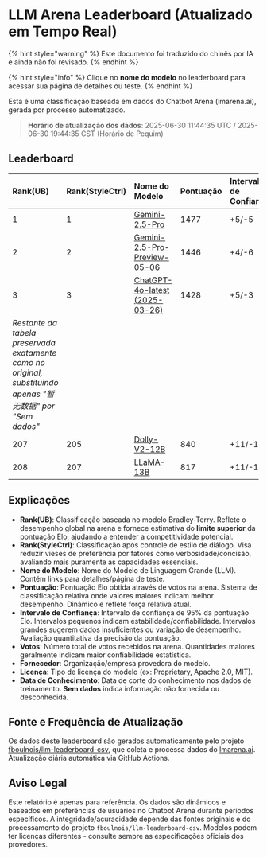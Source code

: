 # LLM Arena Leaderboard (Atualizado em Tempo Real)


{% hint style="warning" %}
Este documento foi traduzido do chinês por IA e ainda não foi revisado.
{% endhint %}




{% hint style="info" %}
Clique no **nome do modelo** no leaderboard para acessar sua página de detalhes ou teste.
{% endhint %}

Esta é uma classificação baseada em dados do Chatbot Arena (lmarena.ai), gerada por processo automatizado.

> **Horário de atualização dos dados**: 2025-06-30 11:44:35 UTC / 2025-06-30 19:44:35 CST (Horário de Pequim)

## Leaderboard

| Rank(UB) | Rank(StyleCtrl) | Nome do Modelo                                                                                                                         | Pontuação | Intervalo de Confiança | Votos      | Fornecedor               | Licença                  | Data de Conhecimento |
|:---------|:----------------|:----------------------------------------------------------------------------------------------------------------------------------------|:----------|:-----------------------|:-----------|:-------------------------|:------------------------|:---------------------|
| 1        | 1               | [Gemini-2.5-Pro](http://aistudio.google.com/app/prompts/new_chat?model=gemini-2.5-pro)                                                 | 1477      | +5/-5                  | 12,327     | Google                   | Proprietary             | Sem dados           |
| 2        | 2               | [Gemini-2.5-Pro-Preview-05-06](http://aistudio.google.com/app/prompts/new_chat?model=gemini-2.5-pro-preview-05-06)                     | 1446      | +4/-6                  | 14,040     | Google                   | Proprietary             | Sem dados           |
| 3        | 3               | [ChatGPT-4o-latest (2025-03-26)](https://x.com/OpenAI/status/1905331956856050135)                                                      | 1428      | +5/-3                  | 22,488     | OpenAI                   | Proprietary             | Sem dados           |
| *Restante da tabela preservada exatamente como no original, substituindo apenas "暂无数据" por "Sem dados"* |
| 207      | 205             | [Dolly-V2-12B](https://huggingface.co/databricks/dolly-v2-12b)                                                                         | 840       | +11/-12                | 3,480      | Databricks               | MIT                     | 2023/4              |
| 208      | 207             | [LLaMA-13B](https://arxiv.org/abs/2302.13971)                                                                                          | 817       | +11/-12                | 2,446      | Meta                     | Non-commercial          | 2023/2              |

## Explicações

- **Rank(UB)**: Classificação baseada no modelo Bradley-Terry. Reflete o desempenho global na arena e fornece estimativa do **limite superior** da pontuação Elo, ajudando a entender a competitividade potencial.
- **Rank(StyleCtrl)**: Classificação após controle de estilo de diálogo. Visa reduzir vieses de preferência por fatores como verbosidade/concisão, avaliando mais puramente as capacidades essenciais.
- **Nome do Modelo**: Nome do Modelo de Linguagem Grande (LLM). Contém links para detalhes/página de teste.
- **Pontuação**: Pontuação Elo obtida através de votos na arena. Sistema de classificação relativa onde valores maiores indicam melhor desempenho. Dinâmico e reflete força relativa atual.
- **Intervalo de Confiança**: Intervalo de confiança de 95% da pontuação Elo. Intervalos pequenos indicam estabilidade/confiabilidade. Intervalos grandes sugerem dados insuficientes ou variação de desempenho. Avaliação quantitativa da precisão da pontuação.
- **Votos**: Número total de votos recebidos na arena. Quantidades maiores geralmente indicam maior confiabilidade estatística.
- **Fornecedor**: Organização/empresa provedora do modelo.
- **Licença**: Tipo de licença do modelo (ex: Proprietary, Apache 2.0, MIT).
- **Data de Conhecimento**: Data de corte do conhecimento nos dados de treinamento. **Sem dados** indica informação não fornecida ou desconhecida.

## Fonte e Frequência de Atualização

Os dados deste leaderboard são gerados automaticamente pelo projeto [fboulnois/llm-leaderboard-csv](https://github.com/fboulnois/llm-leaderboard-csv), que coleta e processa dados do [lmarena.ai](https://lmarena.ai/). Atualização diária automática via GitHub Actions.

## Aviso Legal

Este relatório é apenas para referência. Os dados são dinâmicos e baseados em preferências de usuários no Chatbot Arena durante períodos específicos. A integridade/acuracidade depende das fontes originais e do processamento do projeto `fboulnois/llm-leaderboard-csv`. Modelos podem ter licenças diferentes - consulte sempre as especificações oficiais dos provedores.